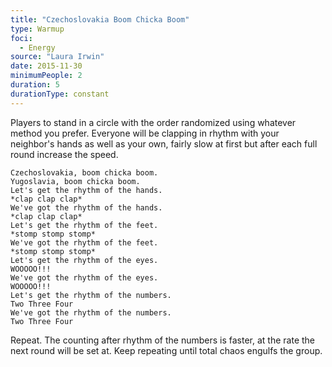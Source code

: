 ```yaml
---
title: "Czechoslovakia Boom Chicka Boom"
type: Warmup
foci:
  - Energy
source: "Laura Irwin"
date: 2015-11-30
minimumPeople: 2
duration: 5
durationType: constant
---
```

Players to stand in a circle with the order randomized using whatever method you prefer.
Everyone will be clapping in rhythm with your neighbor's hands as well as your own, fairly slow at first but after each full round increase the speed.

    Czechoslovakia, boom chicka boom.
    Yugoslavia, boom chicka boom.
    Let's get the rhythm of the hands.
    *clap clap clap*
    We've got the rhythm of the hands.
    *clap clap clap*
    Let's get the rhythm of the feet.
    *stomp stomp stomp*
    We've got the rhythm of the feet.
    *stomp stomp stomp*
    Let's get the rhythm of the eyes.
    WOOOOO!!!
    We've got the rhythm of the eyes.
    WOOOOO!!!
    Let's get the rhythm of the numbers.
    Two Three Four
    We've got the rhythm of the numbers.
    Two Three Four

Repeat.
The counting after rhythm of the numbers is faster, at the rate the next round will be set at.
Keep repeating until total chaos engulfs the group.
